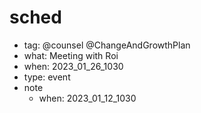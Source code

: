 # sched
- tag: @counsel @ChangeAndGrowthPlan
- what: Meeting with Roi
- when: 2023_01_26_1030
- type: event
- note
  - when: 2023_01_12_1030
